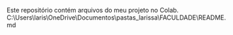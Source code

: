 Este repositório contém arquivos do meu projeto no Colab.
C:\Users\laris\OneDrive\Documentos\pastas_larissa\FACULDADE\README.md